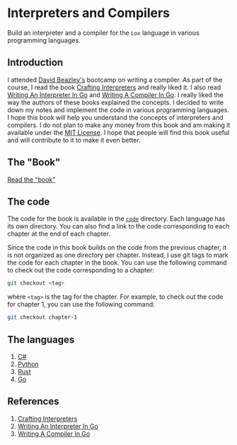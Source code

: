 # Interpreters and Compilers

Build an interpreter and a compiler for the `Lox` language in various programming
languages.

## Introduction

I attended [David Beazley's](https://dabeaz.com/) bootcamp on writing a compiler. As part
of the course, I read the book [Crafting Interpreters](https://craftinginterpreters.com/)
and really liked it. I also read [Writing An Interpreter In Go](https://interpreterbook.com/)
and [Writing A Compiler In Go](https://compilerbook.com/). I really liked the way the
authors of these books explained the concepts. I decided to write down my notes and
implement the code in various programming languages. I hope this book will help you
understand the concepts of interpreters and compilers. I do not plan to make any money
from this book and am making it available under the [MIT License](https://opensource.org/licenses/MIT).
I hope that people will find this book useful and will contribute to it to make it even
better.

## The "Book"

[Read the "book"](https://adityagudimella.github.io/intcomp/)

## The code

The code for the book is available in the [`code`](https://github.com/AdityaGudimella/CommandLineProgrammingLanguages/tree/main/code)
directory. Each language has its own directory. You can also find a link to the code
corresponding to each chapter at the end of each chapter.

Since the code in this book builds on the code from the previous chapter, it is not
organized as one directory per chapter. Instead, I use git tags to mark the code for
each chapter in the book. You can use the following command to check out the code
corresponding to a chapter:

```bash
git checkout <tag>
```

where `<tag>` is the tag for the chapter. For example, to check out the code for
chapter 1, you can use the following command:

```bash
git checkout chapter-1
```

## The languages

1. [C#](https://dotnet.microsoft.com/languages/csharp)
2. [Python](https://www.python.org/)
3. [Rust](https://www.rust-lang.org/)
4. [Go](https://golang.org/)

## References

1. [Crafting Interpreters](https://craftinginterpreters.com/)
2. [Writing An Interpreter In Go](https://interpreterbook.com/)
3. [Writing A Compiler In Go](https://compilerbook.com/)
